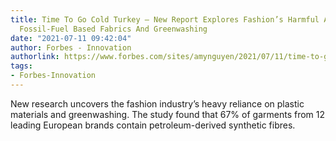 ```yaml
---
title: Time To Go Cold Turkey – New Report Explores Fashion’s Harmful Addiction To
  Fossil-Fuel Based Fabrics And Greenwashing
date: "2021-07-11 09:42:04"
author: Forbes - Innovation
authorlink: https://www.forbes.com/sites/amynguyen/2021/07/11/time-to-go-cold-turkey--new-report-explores-fashions-harmful-addiction-to-fossil-fuel-based-fabrics-and-greenwashing/
tags:
- Forbes-Innovation
---
```

New research uncovers the fashion industry’s heavy reliance on plastic materials and greenwashing. The study found that 67% of garments from 12 leading European brands contain petroleum-derived synthetic fibres.